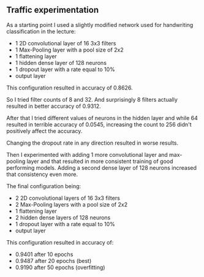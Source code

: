 ## Traffic experimentation
As a starting point I used a slightly modified network used for handwriting classification in the lecture:
- 1 2D convolutional layer of 16 3x3 filters
- 1 Max-Pooling layer with a pool size of 2x2
- 1 flattening layer
- 1 hidden dense layer of 128 neurons
- 1 dropout layer with a rate equal to 10%
- output layer

This configuration resulted in accuracy of 0.8626.

So I tried filter counts of 8 and 32. And surprisingly 8 filters actually resulted in better accuracy of 0.9312.

After that I tried different values of neurons in the hidden layer and while 64 resulted in terrible accuracy of 0.0545, increasing the count to 256 didn't positively affect the accuracy.

Changing the dropout rate in any direction resulted in worse results.

Then I experimented with adding 1 more convolutional layer and max-pooling layer and that resulted in more consistent training of good performing models.
Adding a second dense layer of 128 neurons increased that consistency even more.

The final configuration being:

- 2 2D convolutional layers of 16 3x3 filters
- 2 Max-Pooling layers with a pool size of 2x2
- 1 flattening layer
- 2 hidden dense layers of 128 neurons
- 1 dropout layer with a rate equal to 10%
- output layer

This configuration resulted in accuracy of:
* 0.9401 after 10 epochs
* 0.9487 after 20 epochs (best)
* 0.9190 after 50 epochs (overfitting)
